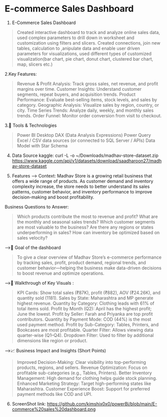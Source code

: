 # E-commerce Sales Dashboard
1. E-Commerce Sales Dashboard
> Created interactive dashboard to track and analyze online sales data, used complex parameters to drill down in worksheet and customization using filters and slicers.
> Created connections, join new tables, calculation to ,anipulate data and enable user driven parameters for visualizations, used different types of customized visualization(bar chart, pie chart, donut chart, clustered bar chart, map, slicers etc.)

2.Key Features:
> Revenue & Profit Analysis: Track gross sales, net revenue, and profit margins over time.
> Customer Insights: Understand customer segments, repeat buyers, and acquisition trends.
> Product Performance: Evaluate best-selling items, stock levels, and sales by category.
> Geographic Analysis: Visualize sales by region, country, or city.
> Time Series Trends: Analyze daily, weekly, and monthly sales trends.
> Order Funnel: Monitor order conversion from visit to checkout.

3.🧰 Tools & Technologies
> Power BI Desktop
> DAX (Data Analysis Expressions)
> Power Query
> Excel / CSV data sources (or connected to SQL Server / APIs)
> Data Model with Star Schema

4. Data Source
   kaggle: curl -L -o ~/Downloads/madhav-store-dataset.zip\
  https://www.kaggle.com/api/v1/datasets/download/saadharoon27/madhav-store-dataset

5. Features
 --> Context:
Madhav Store is a growing retail business that offers a wide range of products. As customer demand and inventory complexity increase, the store needs to better understand its sales patterns, customer behavior, and inventory performance to improve decision-making and boost profitability.

Business Questions to Answer:
> Which products contribute the most to revenue and profit?
> What are the monthly and seasonal sales trends?
> Which customer segments are most valuable to the business?
> Are there any regions or states underperforming in sales?
> How can inventory be optimized based on sales velocity?

-->🎯 Goal of the dashboard
> To give a clear overview of Madhav Store’s e-commerce performance by tracking sales, profit, product demand, regional trends, and customer behavior—helping the business make data-driven decisions to boost revenue and optimize operations.

-->🔑 Walkthrough of Key Visuals :
> KPI Cards: Show total sales (₹87K), profit (₹882), AOV (₹24.26K), and quantity sold (1181).
> Sales by State: Maharashtra and MP generate highest revenue.
> Quantity by Category: Clothing leads with 61% of total items sold.
> Profit by Month (Q2): April has the highest profit; June the lowest.
> Profit by Seller: Farah and Priyanka are top profit contributors.
> Quantity by Payment Mode: COD (44%) is the most used payment method.
> Profit by Sub-Category: Tables, Printers, and Bookcases are most profitable.
> Quarter Filter: Allows viewing data quarter-wise (Q1–Q4).
> Dropdown Filter: Used to filter by additional dimensions like region or product.

-->📈 Business Impact and Insights (Short Points)

> Improved Decision-Making: Clear visibility into top-performing products, regions, and sellers.
> Revenue Optimization: Focus on profitable sub-categories (e.g., Tables, Printers).
> Better Inventory Management: High demand for clothing helps guide stock planning.
> Enhanced Marketing Strategy: Target high-performing states like Maharashtra.
> Customer Experience Boost: Support for preferred payment methods like COD and UPI.

6. ScreenShot
link: https://github.com/kimshix0x0/powerBi/blob/main/E-commerce%20sales%20dashboard.png
